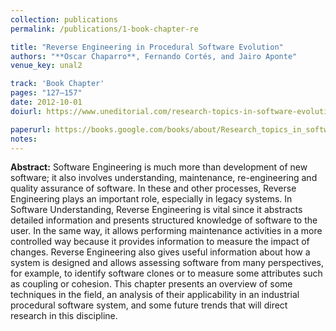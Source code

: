 ```yaml
---
collection: publications
permalink: /publications/1-book-chapter-re

title: "Reverse Engineering in Procedural Software Evolution"
authors: "**Oscar Chaparro**, Fernando Cortés, and Jairo Aponte"
venue_key: unal2

track: 'Book Chapter'
pages: "127–157"
date: 2012-10-01
doiurl: https://www.uneditorial.com/research-topics-in-software-evolution-and-maintenance-ingenieria-de-sistemas-1.html

paperurl: https://books.google.com/books/about/Research_topics_in_software_evolution_an.html?id=KW5B8y0OWWEC
notes:
---
```


**Abstract:** Software Engineering is much more than development of new software; it also involves understanding, maintenance, re-engineering and quality assurance of software. In these and other processes, Reverse Engineering plays an important role, especially in legacy systems. In Software Understanding, Reverse Engineering is vital since it abstracts detailed information and presents structured knowledge of software to the user. In the same way, it allows performing maintenance activities in a more controlled way because it provides information to measure the impact of changes. Reverse Engineering also gives useful information about how a system is designed and allows assessing software from many perspectives, for example, to identify software clones or to measure some attributes such as coupling or cohesion. This chapter presents an overview of some techniques in the field, an analysis of their applicability in an industrial procedural software system, and some future trends that will direct research in this discipline.